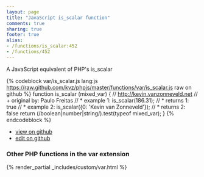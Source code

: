 ```yaml
---
layout: page
title: "JavaScript is_scalar function"
comments: true
sharing: true
footer: true
alias:
- /functions/is_scalar:452
- /functions/452
---
```

<!-- Generated by Rakefile:build -->
A JavaScript equivalent of PHP's is_scalar

{% codeblock var/is_scalar.js lang:js https://raw.github.com/kvz/phpjs/master/functions/var/is_scalar.js raw on github %}
function is_scalar (mixed_var) {
    // http://kevin.vanzonneveld.net
    // +   original by: Paulo Freitas
    // *     example 1: is_scalar(186.31);
    // *     returns 1: true
    // *     example 2: is_scalar({0: 'Kevin van Zonneveld'});
    // *     returns 2: false
    return (/boolean|number|string/).test(typeof mixed_var);
}
{% endcodeblock %}

 - [view on github](https://github.com/kvz/phpjs/blob/master/functions/var/is_scalar.js)
 - [edit on github](https://github.com/kvz/phpjs/edit/master/functions/var/is_scalar.js)

### Other PHP functions in the var extension
{% render_partial _includes/custom/var.html %}
